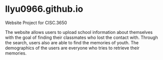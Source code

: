 # llyu0966.github.io
Website Project for CISC.3650

The website allows users to upload school information about themselves with the goal of finding their classmates who lost the contact with. Through the search, users also are able to find the memories of youth. The demographics of the users are everyone who tries to retrieve their memories.
